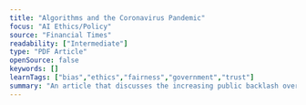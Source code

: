 ```yaml
---
title: "Algorithms and the Coronavirus Pandemic"
focus: "AI Ethics/Policy"
source: "Financial Times"
readability: ["Intermediate"]
type: "PDF Article"
openSource: false
keywords: []
learnTags: ["bias","ethics","fairness","government","trust"]
summary: "An article that discusses the increasing public backlash over governments’ use of automated decision making tools. "
---
```

